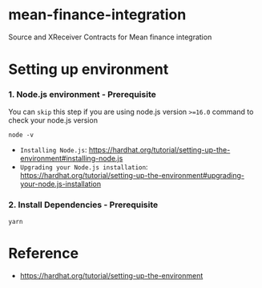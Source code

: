 # mean-finance-integration
Source and XReceiver Contracts for Mean finance integration

# Setting up environment

### 1. Node.js environment - Prerequisite
You can `skip` this step if you are using node.js version `>=16.0`
command to check your node.js version
```
node -v
```

- `Installing Node.js`: https://hardhat.org/tutorial/setting-up-the-environment#installing-node.js
- `Upgrading your Node.js installation`: https://hardhat.org/tutorial/setting-up-the-environment#upgrading-your-node.js-installation

### 2. Install Dependencies - Prerequisite

```
yarn
```

# Reference
- https://hardhat.org/tutorial/setting-up-the-environment
